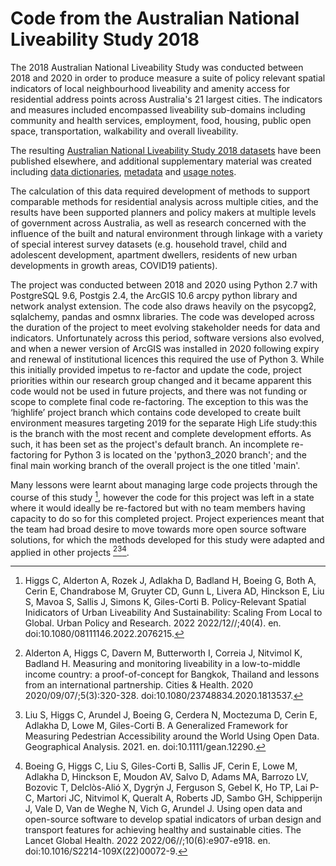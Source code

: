 # Code from the Australian National Liveability Study 2018

The 2018 Australian National Liveability Study was conducted between 2018 and 2020 in order to produce measure a suite of policy relevant spatial indicators of local neighbourhood liveability and amenity access for residential address points across Australia's 21 largest cities.  The indicators and measures included encompassed liveability sub-domains including community and health services, employment, food, housing, public open space, transportation, walkability and overall liveability.

The resulting [Australian National Liveability Study 2018 datasets](https://doi.org/10.25439/rmt.15001230) have been published elsewhere, and additional supplementary material was created including [data dictionaries](https://github.com/carlhiggs/Australian-National-Liveability-Study-2018-datasets-supplementary-material/tree/main/data%20dictionaries), [metadata](https://github.com/carlhiggs/Australian-National-Liveability-Study-2018-datasets-supplementary-material/blob/main/metadata.yml) and [usage notes](https://github.com/carlhiggs/Australian-National-Liveability-Study-2018-datasets-supplementary-material/blob/main/Usage%20notes%20for%20the%20ANLS%202018%20datasets.md).

The calculation of this data required development of methods to support comparable methods for residential analysis across multiple cities, and the results have been supported planners and policy makers at multiple levels of government across Australia, as well as research concerned with the influence of the built and natural environment through linkage with a variety of special interest survey datasets (e.g. household travel, child and adolescent development, apartment dwellers, residents of new urban developments in growth areas, COVID19 patients).

The project was conducted between 2018 and 2020 using Python 2.7 with PostgreSQL 9.6, Postgis 2.4,  the ArcGIS 10.6 arcpy python library and network analyst extension.  The code also draws heavily on the psycopg2, sqlalchemy, pandas and osmnx libraries.  The code was developed across the duration of the project to meet evolving stakeholder needs for data and indicators.  Unfortunately across this period, software versions also evolved, and when a newer version of ArcGIS was installed in 2020 following expiry and renewal of institutional licences this required the use of Python 3.  While this initially provided impetus to re-factor and update the code, project priorities within our research group changed and it became apparent this code would not be used in future projects, and there was not funding or scope to complete final code re-factoring.  The exception to this was the ‘highlife’ project branch which contains code developed to create built environment measures targeting 2019 for the separate High Life study:this is the branch with the most recent and complete development efforts.  As such, it has been set as the project's default branch.   An incomplete re-factoring for Python 3 is located on the 'python3_2020 branch'; and the final main working branch of the overall project is the one titled 'main'.

Many lessons were learnt about managing large code projects through the course of this study [^1], however the code for this project was left in a state where it would ideally be re-factored but with no team members having capacity to do so for this completed project.  Project experiences meant that the team had broad desire to move towards more open source software solutions, for which the methods developed for this study were adapted and applied in other projects [^2][^3][^4].

[^1]: Higgs C, Alderton A, Rozek J, Adlakha D, Badland H, Boeing G, Both A, Cerin E, Chandrabose M, Gruyter CD, Gunn L, Livera AD, Hinckson E, Liu S, Mavoa S, Sallis J, Simons K, Giles-Corti B. Policy-Relevant Spatial Inidicators of Urban Liveability And Sustainability: Scaling From Local to Global. Urban Policy and Research. 2022 2022/12//;40(4). en. doi:10.1080/08111146.2022.2076215.

[^2]: Alderton A, Higgs C, Davern M, Butterworth I, Correia J, Nitvimol K, Badland H. Measuring and monitoring liveability in a low-to-middle income country: a proof-of-concept for Bangkok, Thailand and lessons from an international partnership. Cities & Health. 2020 2020/09/07/;5(3):320-328. doi:10.1080/23748834.2020.1813537.

[^3]: Liu S, Higgs C, Arundel J, Boeing G, Cerdera N, Moctezuma D, Cerin E, Adlakha D, Lowe M, Giles-Corti B. A Generalized Framework for Measuring Pedestrian Accessibility around the World Using Open Data. Geographical Analysis. 2021. en. doi:10.1111/gean.12290.

[^4]: Boeing G, Higgs C, Liu S, Giles-Corti B, Sallis JF, Cerin E, Lowe M, Adlakha D, Hinckson E, Moudon AV, Salvo D, Adams MA, Barrozo LV, Bozovic T, Delclòs-Alió X, Dygrýn J, Ferguson S, Gebel K, Ho TP, Lai P-C, Martori JC, Nitvimol K, Queralt A, Roberts JD, Sambo GH, Schipperijn J, Vale D, Van de Weghe N, Vich G, Arundel J. Using open data and open-source software to develop spatial indicators of urban design and transport features for achieving healthy and sustainable cities. The Lancet Global Health. 2022 2022/06//;10(6):e907-e918. en. doi:10.1016/S2214-109X(22)00072-9.
